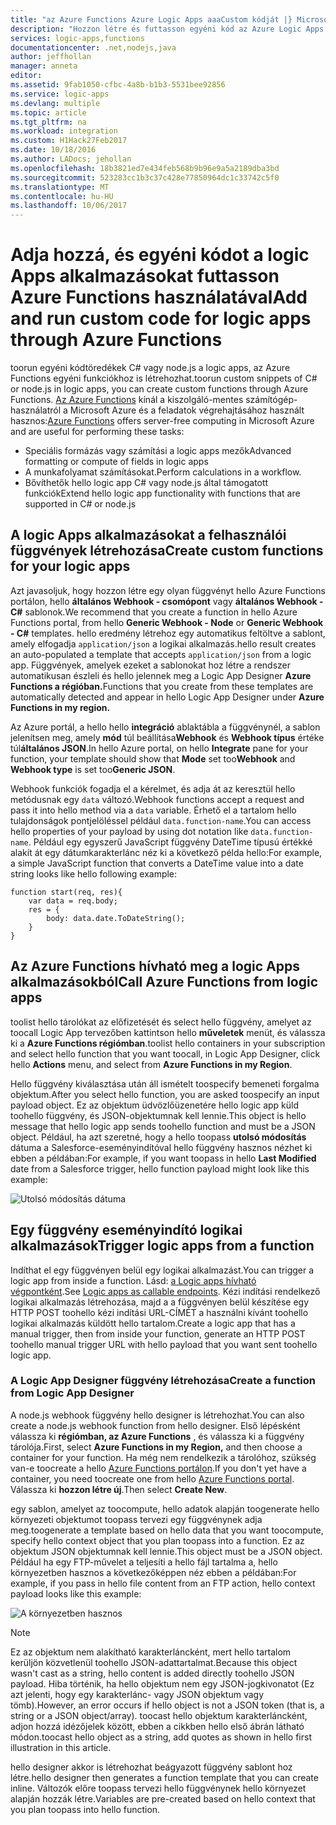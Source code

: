 ```yaml
---
title: "az Azure Functions Azure Logic Apps aaaCustom kódját |} Microsoft Docs"
description: "Hozzon létre és futtasson egyéni kód az Azure Logic Apps az Azure Functions"
services: logic-apps,functions
documentationcenter: .net,nodejs,java
author: jeffhollan
manager: anneta
editor: 
ms.assetid: 9fab1050-cfbc-4a8b-b1b3-5531bee92856
ms.service: logic-apps
ms.devlang: multiple
ms.topic: article
ms.tgt_pltfrm: na
ms.workload: integration
ms.custom: H1Hack27Feb2017
ms.date: 10/18/2016
ms.author: LADocs; jehollan
ms.openlocfilehash: 18b3821ed7e434feb568b9b96e9a5a2189dba3bd
ms.sourcegitcommit: 523283cc1b3c37c428e77850964dc1c33742c5f0
ms.translationtype: MT
ms.contentlocale: hu-HU
ms.lasthandoff: 10/06/2017
---
```

# <a name="add-and-run-custom-code-for-logic-apps-through-azure-functions"></a><span data-ttu-id="981a8-103">Adja hozzá, és egyéni kódot a logic Apps alkalmazásokat futtasson Azure Functions használatával</span><span class="sxs-lookup"><span data-stu-id="981a8-103">Add and run custom code for logic apps through Azure Functions</span></span>

<span data-ttu-id="981a8-104">toorun egyéni kódtöredékek C# vagy node.js a logic apps, az Azure Functions egyéni funkciókhoz is létrehozhat.</span><span class="sxs-lookup"><span data-stu-id="981a8-104">toorun custom snippets of C# or node.js in logic apps, you can create custom functions through Azure Functions.</span></span> 
<span data-ttu-id="981a8-105">[Az Azure Functions](../azure-functions/functions-overview.md) kínál a kiszolgáló-mentes számítógép-használatról a Microsoft Azure és a feladatok végrehajtásához használt hasznos:</span><span class="sxs-lookup"><span data-stu-id="981a8-105">[Azure Functions](../azure-functions/functions-overview.md) offers server-free computing in Microsoft Azure and are useful for performing these tasks:</span></span>

* <span data-ttu-id="981a8-106">Speciális formázás vagy számítási a logic apps mezők</span><span class="sxs-lookup"><span data-stu-id="981a8-106">Advanced formatting or compute of fields in logic apps</span></span>
* <span data-ttu-id="981a8-107">A munkafolyamat számításokat.</span><span class="sxs-lookup"><span data-stu-id="981a8-107">Perform calculations in a workflow.</span></span>
* <span data-ttu-id="981a8-108">Bővíthetők hello logic app C# vagy node.js által támogatott funkciók</span><span class="sxs-lookup"><span data-stu-id="981a8-108">Extend hello logic app functionality with functions that are supported in C# or node.js</span></span>

## <a name="create-custom-functions-for-your-logic-apps"></a><span data-ttu-id="981a8-109">A logic Apps alkalmazásokat a felhasználói függvények létrehozása</span><span class="sxs-lookup"><span data-stu-id="981a8-109">Create custom functions for your logic apps</span></span>

<span data-ttu-id="981a8-110">Azt javasoljuk, hogy hozzon létre egy olyan függvényt hello Azure Functions portálon, hello **általános Webhook - csomópont** vagy **általános Webhook - C#** sablonok.</span><span class="sxs-lookup"><span data-stu-id="981a8-110">We recommend that you create a function in hello Azure Functions portal, from hello **Generic Webhook - Node** or **Generic Webhook - C#** templates.</span></span> <span data-ttu-id="981a8-111">hello eredmény létrehoz egy automatikus feltöltve a sablont, amely elfogadja `application/json` a logikai alkalmazás.</span><span class="sxs-lookup"><span data-stu-id="981a8-111">hello result creates an auto-populated a template that accepts `application/json` from a logic app.</span></span> <span data-ttu-id="981a8-112">Függvények, amelyek ezeket a sablonokat hoz létre a rendszer automatikusan észleli és hello jelennek meg a Logic App Designer **Azure Functions a régióban.**</span><span class="sxs-lookup"><span data-stu-id="981a8-112">Functions that you create from these templates are automatically detected and appear in hello Logic App Designer under **Azure Functions in my region.**</span></span>

<span data-ttu-id="981a8-113">Az Azure portál, a hello hello **integráció** ablaktábla a függvénynél, a sablon jelenítsen meg, amely **mód** túl beállítása**Webhook** és **Webhook típus** értéke túl**általános JSON**.</span><span class="sxs-lookup"><span data-stu-id="981a8-113">In hello Azure portal, on hello **Integrate** pane for your function, your template should show that **Mode** set too**Webhook** and **Webhook type** is set too**Generic JSON**.</span></span> 

<span data-ttu-id="981a8-114">Webhook funkciók fogadja el a kérelmet, és adja át az keresztül hello metódusnak egy `data` változó.</span><span class="sxs-lookup"><span data-stu-id="981a8-114">Webhook functions accept a request and pass it into hello method via a `data` variable.</span></span> <span data-ttu-id="981a8-115">Érhető el a tartalom hello tulajdonságok pontjelöléssel például `data.function-name`.</span><span class="sxs-lookup"><span data-stu-id="981a8-115">You can access hello properties of your payload by using dot notation like `data.function-name`.</span></span> <span data-ttu-id="981a8-116">Például egy egyszerű JavaScript függvény DateTime típusú értékké alakít át egy dátumkarakterlánc néz ki a következő példa hello:</span><span class="sxs-lookup"><span data-stu-id="981a8-116">For example, a simple JavaScript function that converts a DateTime value into a date string looks like hello following example:</span></span>

```
function start(req, res){
    var data = req.body;
    res = {
        body: data.date.ToDateString();
    }
}
```

## <a name="call-azure-functions-from-logic-apps"></a><span data-ttu-id="981a8-117">Az Azure Functions hívható meg a logic Apps alkalmazásokból</span><span class="sxs-lookup"><span data-stu-id="981a8-117">Call Azure Functions from logic apps</span></span>

<span data-ttu-id="981a8-118">toolist hello tárolókat az előfizetését és select hello függvény, amelyet az toocall Logic App tervezőben kattintson hello **műveletek** menüt, és válassza ki a **Azure Functions régiómban**.</span><span class="sxs-lookup"><span data-stu-id="981a8-118">toolist hello containers in your subscription and select hello function that you want toocall, in Logic App Designer, click hello **Actions** menu, and select from **Azure Functions in my Region**.</span></span>

<span data-ttu-id="981a8-119">Hello függvény kiválasztása után áll ismételt toospecify bemeneti forgalma objektum.</span><span class="sxs-lookup"><span data-stu-id="981a8-119">After you select hello function, you are asked toospecify an input payload object.</span></span> <span data-ttu-id="981a8-120">Ez az objektum üdvözlőüzenetére hello logic app küld toohello függvény, és JSON-objektumnak kell lennie.</span><span class="sxs-lookup"><span data-stu-id="981a8-120">This object is hello message that hello logic app sends toohello function and must be a JSON object.</span></span> <span data-ttu-id="981a8-121">Például, ha azt szeretné, hogy a hello toopass **utolsó módosítás** dátuma a Salesforce-eseményindítóval hello függvény hasznos nézhet ki ebben a példában:</span><span class="sxs-lookup"><span data-stu-id="981a8-121">For example, if you want toopass in hello **Last Modified** date from a Salesforce trigger, hello function payload might look like this example:</span></span>

![Utolsó módosítás dátuma][1]

## <a name="trigger-logic-apps-from-a-function"></a><span data-ttu-id="981a8-123">Egy függvény eseményindító logikai alkalmazások</span><span class="sxs-lookup"><span data-stu-id="981a8-123">Trigger logic apps from a function</span></span>

<span data-ttu-id="981a8-124">Indíthat el egy függvényen belül egy logikai alkalmazást.</span><span class="sxs-lookup"><span data-stu-id="981a8-124">You can trigger a logic app from inside a function.</span></span> <span data-ttu-id="981a8-125">Lásd: [a Logic apps hívható végpontként](logic-apps-http-endpoint.md).</span><span class="sxs-lookup"><span data-stu-id="981a8-125">See [Logic apps as callable endpoints](logic-apps-http-endpoint.md).</span></span> <span data-ttu-id="981a8-126">Kézi indítási rendelkező logikai alkalmazás létrehozása, majd a a függvényen belül készítése egy HTTP POST toohello kézi indítási URL-CÍMÉT a használni kívánt toohello logikai alkalmazás küldött hello tartalom.</span><span class="sxs-lookup"><span data-stu-id="981a8-126">Create a logic app that has a manual trigger, then from inside your function, generate an HTTP POST toohello manual trigger URL with hello payload that you want sent toohello logic app.</span></span>

### <a name="create-a-function-from-logic-app-designer"></a><span data-ttu-id="981a8-127">A Logic App Designer függvény létrehozása</span><span class="sxs-lookup"><span data-stu-id="981a8-127">Create a function from Logic App Designer</span></span>

<span data-ttu-id="981a8-128">A node.js webhook függvény hello designer is létrehozhat.</span><span class="sxs-lookup"><span data-stu-id="981a8-128">You can also create a node.js webhook function from hello designer.</span></span> <span data-ttu-id="981a8-129">Első lépésként válassza ki **régiómban, az Azure Functions** , és válassza ki a függvény tárolója.</span><span class="sxs-lookup"><span data-stu-id="981a8-129">First, select **Azure Functions in my Region,** and then choose a container for your function.</span></span> <span data-ttu-id="981a8-130">Ha még nem rendelkezik a tárolóhoz, szükség van-e toocreate a hello [Azure Functions portálon](https://functions.azure.com/signin).</span><span class="sxs-lookup"><span data-stu-id="981a8-130">If you don't yet have a container, you need toocreate one from hello [Azure Functions portal](https://functions.azure.com/signin).</span></span> <span data-ttu-id="981a8-131">Válassza ki **hozzon létre új**.</span><span class="sxs-lookup"><span data-stu-id="981a8-131">Then select **Create New**.</span></span>  

<span data-ttu-id="981a8-132">egy sablon, amelyet az toocompute, hello adatok alapján toogenerate hello környezeti objektumot toopass tervezi egy függvénynek adja meg.</span><span class="sxs-lookup"><span data-stu-id="981a8-132">toogenerate a template based on hello data that you want toocompute, specify hello context object that you plan toopass into a function.</span></span> <span data-ttu-id="981a8-133">Ez az objektum JSON objektumnak kell lennie.</span><span class="sxs-lookup"><span data-stu-id="981a8-133">This object must be a JSON object.</span></span> <span data-ttu-id="981a8-134">Például ha egy FTP-művelet a teljesíti a hello fájl tartalma a, hello környezetben hasznos a következőképpen néz ebben a példában:</span><span class="sxs-lookup"><span data-stu-id="981a8-134">For example, if you pass in hello file content from an FTP action, hello context payload looks like this example:</span></span>

![A környezetben hasznos][2]

> [!NOTE]
> <span data-ttu-id="981a8-136">Ez az objektum nem alakítható karakterláncként, mert hello tartalom kerüljön közvetlenül toohello JSON-adattartalmat.</span><span class="sxs-lookup"><span data-stu-id="981a8-136">Because this object wasn't cast as a string, hello content is added directly toohello JSON payload.</span></span> <span data-ttu-id="981a8-137">Hiba történik, ha hello objektum nem egy JSON-jogkivonatot (Ez azt jelenti, hogy egy karakterlánc- vagy JSON objektum vagy tömb).</span><span class="sxs-lookup"><span data-stu-id="981a8-137">However, an error occurs if hello object is not a JSON token (that is, a string or a JSON object/array).</span></span> <span data-ttu-id="981a8-138">toocast hello objektum karakterláncként, adjon hozzá idézőjelek között, ebben a cikkben hello első ábrán látható módon.</span><span class="sxs-lookup"><span data-stu-id="981a8-138">toocast hello object as a string, add quotes as shown in hello first illustration in this article.</span></span>
> 

<span data-ttu-id="981a8-139">hello designer akkor is létrehozhat beágyazott függvény sablont hoz létre.</span><span class="sxs-lookup"><span data-stu-id="981a8-139">hello designer then generates a function template that you can create inline.</span></span> <span data-ttu-id="981a8-140">Változók előre toopass tervezi hello függvénynek hello környezet alapján hozzák létre.</span><span class="sxs-lookup"><span data-stu-id="981a8-140">Variables are pre-created based on hello context that you plan toopass into hello function.</span></span>

<!--Image references-->
[1]: ./media/logic-apps-azure-functions/callfunction.png
[2]: ./media/logic-apps-azure-functions/createfunction.png
